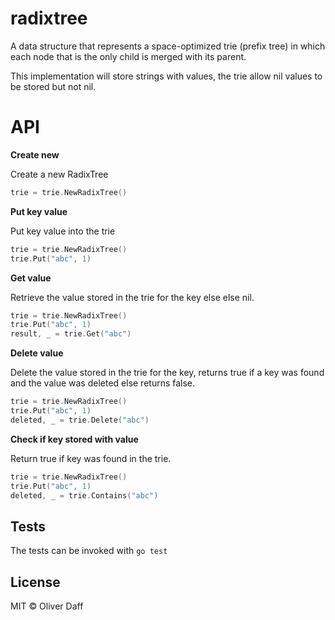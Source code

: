 # radixtree

A data structure that represents a space-optimized trie
(prefix tree) in which each node that is the only child is merged with its parent.

This implementation will store strings with values, the trie allow nil values to be stored but not nil.

# API

__Create new__

Create a new RadixTree

```go
trie = trie.NewRadixTree()
```

__Put key value__

Put key value into the trie

```go
trie = trie.NewRadixTree()
trie.Put("abc", 1)
```

__Get value__

Retrieve the value stored in the trie for the key else else nil.

```go
trie = trie.NewRadixTree()
trie.Put("abc", 1)
result, _ = trie.Get("abc")
```

__Delete value__

Delete the value stored in the trie for the key, returns true
if a key was found and the value was deleted else returns false.

```go
trie = trie.NewRadixTree()
trie.Put("abc", 1)
deleted, _ = trie.Delete("abc")
```

__Check if key stored with value__

Return true if key was found in the trie.

```go
trie = trie.NewRadixTree()
trie.Put("abc", 1)
deleted, _ = trie.Contains("abc")
```





## Tests
The tests can be invoked with `go test`

## License
MIT © Oliver Daff